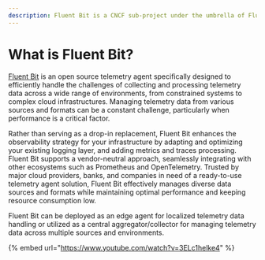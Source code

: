 ```yaml
---
description: Fluent Bit is a CNCF sub-project under the umbrella of Fluentd
---
```


# What is Fluent Bit?

[Fluent Bit](https://fluentbit.io) is an open source telemetry agent specifically designed to efficiently handle the challenges of collecting and processing telemetry data across a wide range of environments, from constrained systems to complex cloud infrastructures. Managing telemetry data from various sources and formats can be a constant challenge, particularly when performance is a critical factor.

Rather than serving as a drop-in replacement, Fluent Bit enhances the observability strategy for your infrastructure by adapting and optimizing your existing logging layer, and adding metrics and traces processing. Fluent Bit supports a vendor-neutral approach, seamlessly integrating with other ecosystems such as Prometheus and OpenTelemetry. Trusted by major cloud providers, banks, and companies in need of a ready-to-use telemetry agent solution, Fluent Bit effectively manages diverse data sources and formats while maintaining optimal performance and keeping resource consumption low.

Fluent Bit can be deployed as an edge agent for localized telemetry data handling or utilized as a central aggregator/collector for managing telemetry data across multiple sources and environments.


{% embed url="https://www.youtube.com/watch?v=3ELc1helke4" %}
